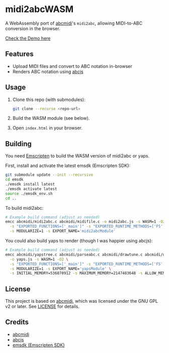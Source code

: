 # midi2abcWASM

A WebAssembly port of [abcmidi](https://github.com/sshlien/abcmidi)'s `midi2abc`, allowing MIDI-to-ABC conversion in the browser.

[Check the Demo here](https://reinissance.github.io/midi2abcWASM/)

## Features

- Upload MIDI files and convert to ABC notation in-browser
- Renders ABC notation using [abcjs](https://abcjs.net/)

## Usage

1. Clone this repo (with submodules):

   ```sh
   git clone --recurse <repo-url>
   ```

2. Build the WASM module (see below).

3. Open `index.html` in your browser.

## Building

You need [Emscripten](https://emscripten.org/) to build the WASM version of midi2abc or yaps.

First, install and activate the latest emsdk (Emscripten SDK):

```sh
git submodule update --init --recursive
cd emsdk
./emsdk install latest
./emsdk activate latest
source ./emsdk_env.sh
cd ..
```

To build midi2abc:
```sh
# Example build command (adjust as needed)
emcc abcmidi/midi2abc.c abcmidi/midifile.c -o midi2abc.js -s WASM=1 -O2 \
  -s "EXPORTED_FUNCTIONS=['_main']" -s "EXPORTED_RUNTIME_METHODS=['FS','callMain']" \
  -s MODULARIZE=1 -s EXPORT_NAME='midi2abcModule'
```
You could also build yaps to render (though I was happier using abcjs):
```sh
# Example build command (adjust as needed)
emcc abcmidi/yapstree.c abcmidi/parseabc.c abcmidi/drawtune.c abcmidi/debug.c abcmidi/pslib.c abcmidi/position.c abcmidi/parser2.c abcmidi/music_utils.c \
  -o yaps.js -s WASM=1 -O2 \
  -s "EXPORTED_FUNCTIONS=['_main']" -s "EXPORTED_RUNTIME_METHODS=['FS','callMain']" \
  -s MODULARIZE=1 -s EXPORT_NAME='yapsModule' \
  -s INITIAL_MEMORY=536870912 -s MAXIMUM_MEMORY=2147483648 -s ALLOW_MEMORY_GROWTH=1
```

## License

This project is based on [abcmidi](https://github.com/sshlien/abcmidi), which was licensed under the GNU GPL v2 or later. See [LICENSE](LICENSE) for details.

## Credits

- [abcmidi](https://github.com/sshlien/abcmidi)
- [abcjs](https://abcjs.net/)
- [emsdk (Emscripten SDK)](https://emscripten.org/)

